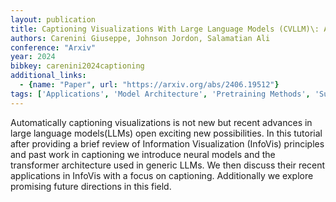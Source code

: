 ```yaml
---
layout: publication
title: Captioning Visualizations With Large Language Models (CVLLM)\: A Tutorial
authors: Carenini Giuseppe, Johnson Jordon, Salamatian Ali
conference: "Arxiv"
year: 2024
bibkey: carenini2024captioning
additional_links:
  - {name: "Paper", url: "https://arxiv.org/abs/2406.19512"}
tags: ['Applications', 'Model Architecture', 'Pretraining Methods', 'Survey Paper', 'Transformer']
---
```

Automatically captioning visualizations is not new but recent advances in large language models(LLMs) open exciting new possibilities. In this tutorial after providing a brief review of Information Visualization (InfoVis) principles and past work in captioning we introduce neural models and the transformer architecture used in generic LLMs. We then discuss their recent applications in InfoVis with a focus on captioning. Additionally we explore promising future directions in this field.
